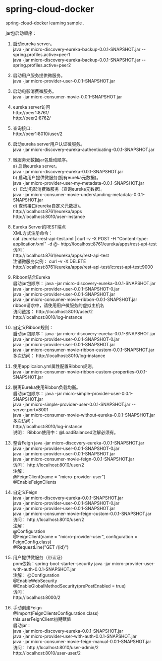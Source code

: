 # spring-cloud-docker
spring-cloud-docker learning sample .

jar包启动顺序：
1. 启动eureka server。  
java -jar micro-discovery-eureka-backup-0.0.1-SNAPSHOT.jar --spring.profiles.active=peer1  
java -jar micro-discovery-eureka-backup-0.0.1-SNAPSHOT.jar --spring.profiles.active=peer2  

2. 启动用户服务提供微服务。  
java -jar micro-provider-user-0.0.1-SNAPSHOT.jar  

3. 启动电影消费微服务。  
java -jar micro-consumer-movie-0.0.1-SNAPSHOT.jar  

4. eureka server访问  
http://peer1:8761/  
http://peer2:8762/  

5. 查询接口:  
http://peer1:8010/user/2  

6. 启动eureka server用户认证微服务。  
java -jar micro-discovery-eureka-authenticating-0.0.1-SNAPSHOT.jar  

7. 微服务元数据jar包启动顺序。  
   a) 启动eureka server。  
   java -jar micro-discovery-eureka-0.0.1-SNAPSHOT.jar  
   b) 启动用户提供微服务(拥有eureka元数据)。  
   java -jar micro-provider-user-my-metadata-0.0.1-SNAPSHOT.jar  
   c）启动电影消费微服务（查询eureka元数据)。  
   java -jar micro-consumer-movie-understanding-metadata-0.0.1-SNAPSHOT.jar  
   d) 查询接口(eureka自定义元数据)。  
   http://localhost:8761/eureka/apps  
   http://localhost:8010/user-instance  

8. Eureka Server的REST端点  
   XML方式注册命令：  
   cat ./eureka-rest-api-test.xml | curl -v -X POST -H "Content-type: application/xml" -d @- http://localhost:8761/eureka/apps/rest-api-test  
   访问：  
   http://localhost:8761/eureka/apps/rest-api-test  
   注销微服务实例：
   curl -v -X DELETE http://localhost:8761/eureka/apps/rest-api-test/lc:rest-api-test:9000  

9. Ribbon结合Eureka  
   启动jar包顺序：
   java -jar micro-discovery-eureka-0.0.1-SNAPSHOT.jar  
   java -jar micro-provider-user-0.0.1-SNAPSHOT-0.jar  
   java -jar micro-provider-user-0.0.1-SNAPSHOT.jar  
   java -jar micro-consumer-movie-ribbon-0.0.1-SNAPSHOT.jar  
   ribbon请求中，请使用用户微服务的虚拟主机名  
   访问链接：
   http://localhost:8010/user/2  
   http://localhost:8010/log-instance  
   
10. 自定义Ribbon规则：  
   启动jar包顺序：
   java -jar micro-discovery-eureka-0.0.1-SNAPSHOT.jar  
   java -jar micro-provider-user-0.0.1-SNAPSHOT-0.jar  
   java -jar micro-provider-user-0.0.1-SNAPSHOT.jar  
   java -jar micro-consumer-movie-ribbon-custom-0.0.1-SNAPSHOT.jar  
   多次访问：
   http://localhost:8010/log-instance  

11. 使用applicaion.yml属性配置Ribbon规则。  
   java -jar micro-consumer-movie-ribbon-custom-properties-0.0.1-SNAPSHOT.jar  


12. 脱离Eureka使用Ribbon负载均衡。  
   启动jar包顺序： 
   java -jar micro-simple-provider-user-0.0.1-SNAPSHOT.jar  
   java -jar micro-simple-provider-user-0.0.1-SNAPSHOT.jar --server.port=8001  
   java -jar micro-consumer-movie-without-eureka-0.0.1-SNAPSHOT.jar  
   多次访问：  
   http://localhost:8010/log-instance  
   说明： Ribbon使用中：@LoadBalanced注解必须有。  

13. 整合Feign
   java -jar micro-discovery-eureka-0.0.1-SNAPSHOT.jar  
   java -jar micro-provider-user-0.0.1-SNAPSHOT-0.jar  
   java -jar micro-provider-user-0.0.1-SNAPSHOT.jar  
   java -jar micro-consumer-movie-feign-0.0.1-SNAPSHOT.jar  
   访问：
   http://localhost:8010/user/2  
   注解：  
   @FeignClient(name = "micro-provider-user")  
   @EnableFeignClients  

14. 自定义Feign  
   java -jar micro-discovery-eureka-0.0.1-SNAPSHOT.jar  
   java -jar micro-provider-user-0.0.1-SNAPSHOT-0.jar  
   java -jar micro-provider-user-0.0.1-SNAPSHOT.jar   
   java -jar micro-consumer-movie-feign-custom-0.0.1-SNAPSHOT.jar  
   访问：
   http://localhost:8010/user/2  
   注解：  
   @Configuration  
   @FeignClient(name = "micro-provider-user", configuration = FeignConfig.class)  
   @RequestLine("GET /{id}")  

15. 用户提供微服务（带认证）  
   pom依赖：spring-boot-starter-security
   java -jar micro-provider-user-with-auth-0.0.1-SNAPSHOT.jar   
   注解：
   @Configuration  
   @EnableWebSecurity  
   @EnableGlobalMethodSecurity(prePostEnabled = true)  
   访问：  
   http://localhost:8000/2  

16. 手动创建Feign  
   @Import(FeignClientsConfiguration.class)  
   this.userFeignClient初期赋值    
   启动jar：  
   java -jar micro-discovery-eureka-0.0.1-SNAPSHOT.jar  
   java -jar micro-provider-user-with-auth-0.0.1-SNAPSHOT.jar  
   java -jar micro-consumer-movie-feign-manual-0.0.1-SNAPSHOT.jar  
   访问：
   http://localhost:8010/user-admin/2  
   http://localhost:8010/user-user/2  
   
   